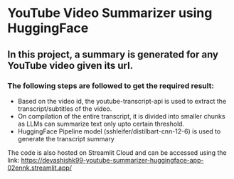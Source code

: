# YouTube Video Summarizer using HuggingFace 

## In this project, a summary is generated for any YouTube video given its url.

### The following steps are followed to get the required result:
+ Based on the video id, the youtube-transcript-api is used to extract the transcript/subtitles of the video.
+ On compilation of the entire transcript, it is divided into smaller chunks as LLMs can summarize text only upto certain threshold.
+ HuggingFace Pipeline model (sshleifer/distilbart-cnn-12-6) is used to generate the transcript summary

The code is also hosted on Streamlit Cloud and can be accessed using the link:
https://devashishk99-youtube-summarizer-huggingface-app-02ennk.streamlit.app/
